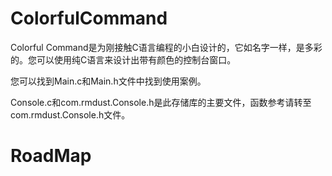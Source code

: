 # ColorfulCommand
Colorful Command是为刚接触C语言编程的小白设计的，它如名字一样，是多彩的。您可以使用纯C语言来设计出带有颜色的控制台窗口。

您可以找到Main.c和Main.h文件中找到使用案例。

Console.c和com.rmdust.Console.h是此存储库的主要文件，函数参考请转至com.rmdust.Console.h文件。


# RoadMap
